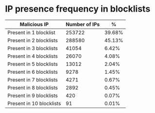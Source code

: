 # IP presence frequency in blocklists
| Malicious IP | Number of IPs | % |
|----|----|----|
| Present in 1 blocklist | 253722 | 39.68% |
| Present in 2 blocklists | 288580 | 45.13% |
| Present in 3 blocklists | 41054 | 6.42% |
| Present in 4 blocklists | 26070 | 4.08% |
| Present in 5 blocklists | 13012 | 2.04% |
| Present in 6 blocklists | 9278 | 1.45% |
| Present in 7 blocklists | 4271 | 0.67% |
| Present in 8 blocklists | 2892 | 0.45% |
| Present in 9 blocklists | 420 | 0.07% |
| Present in 10 blocklists | 91 | 0.01% |
